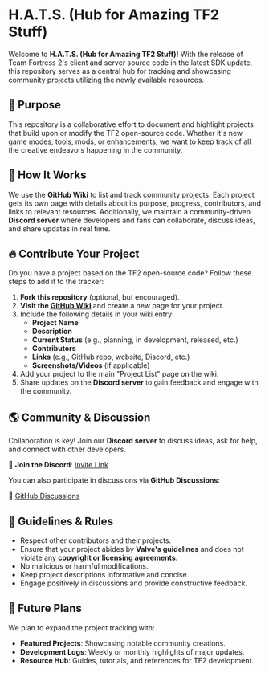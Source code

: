 # H.A.T.S. (Hub for Amazing TF2 Stuff)

Welcome to **H.A.T.S. (Hub for Amazing TF2 Stuff)!** With the release of Team Fortress 2's client and server source code in the latest SDK update, this repository serves as a central hub for tracking and showcasing community projects utilizing the newly available resources.

## 📌 Purpose
This repository is a collaborative effort to document and highlight projects that build upon or modify the TF2 open-source code. Whether it's new game modes, tools, mods, or enhancements, we want to keep track of all the creative endeavors happening in the community.

## 📜 How It Works
We use the **GitHub Wiki** to list and track community projects. Each project gets its own page with details about its purpose, progress, contributors, and links to relevant resources. Additionally, we maintain a community-driven **Discord server** where developers and fans can collaborate, discuss ideas, and share updates in real time.

## 🔥 Contribute Your Project
Do you have a project based on the TF2 open-source code? Follow these steps to add it to the tracker:

1. **Fork this repository** (optional, but encouraged).
2. **Visit the [GitHub Wiki](https://github.com/HATS/wiki)** and create a new page for your project.
3. Include the following details in your wiki entry:
   - **Project Name**
   - **Description**
   - **Current Status** (e.g., planning, in development, released, etc.)
   - **Contributors**
   - **Links** (e.g., GitHub repo, website, Discord, etc.)
   - **Screenshots/Videos** (if applicable)
4. Add your project to the main "Project List" page on the wiki.
5. Share updates on the **Discord server** to gain feedback and engage with the community.

## 🌎 Community & Discussion
Collaboration is key! Join our **Discord server** to discuss ideas, ask for help, and connect with other developers.

🔗 **Join the Discord**: [Invite Link](https://discord.gg/NJmFESwyt6)

You can also participate in discussions via **GitHub Discussions**:

🔗 [GitHub Discussions](https://github.com/HATS/discussions)

## 🔧 Guidelines & Rules
- Respect other contributors and their projects.
- Ensure that your project abides by **Valve's guidelines** and does not violate any **copyright or licensing agreements**.
- No malicious or harmful modifications.
- Keep project descriptions informative and concise.
- Engage positively in discussions and provide constructive feedback.

## 🎯 Future Plans
We plan to expand the project tracking with:
- **Featured Projects**: Showcasing notable community creations.
- **Development Logs**: Weekly or monthly highlights of major updates.
- **Resource Hub**: Guides, tutorials, and references for TF2 development.
